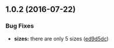 <a name="1.0.2"></a>
## 1.0.2 (2016-07-22)


### Bug Fixes

* **sizes:** there are only 5 sizes ([ed9d5dc](https://bitbucket.org/atlassian/atlaskit/commits/ed9d5dc))



